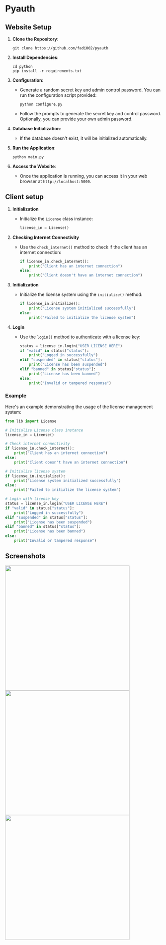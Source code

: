 # Pyauth

## Website Setup

1. **Clone the Repository**: 
   ```
   git clone https://github.com/fadi002/pyauth
   ```
   
2. **Install Dependencies**: 
   ```
   cd python
   pip install -r requirements.txt
   ```

3. **Configuration**:
   - Generate a random secret key and admin control password. You can run the configuration script provided:
     ```
     python configure.py
     ```
   - Follow the prompts to generate the secret key and control password. Optionally, you can provide your own admin password.
   
4. **Database Initialization**:
   - If the database doesn't exist, it will be initialized automatically.
   
5. **Run the Application**:
   ```
   python main.py
   ```

6. **Access the Website**:
   - Once the application is running, you can access it in your web browser at `http://localhost:5000`.


## Client setup

1. **Initialization**
   - Initialize the `License` class instance:
     ```python
     license_in = License()
     ```

2. **Checking Internet Connectivity**
   - Use the `check_internet()` method to check if the client has an internet connection:
     ```python
     if license_in.check_internet():
         print("Client has an internet connection")
     else:
         print("Client doesn't have an internet connection")
     ```

3. **Initialization**
   - Initialize the license system using the `initialize()` method:
     ```python
     if license_in.initialize():
         print("License system initialized successfully")
     else:
         print("Failed to initialize the license system")
     ```

4. **Login**
   - Use the `login()` method to authenticate with a license key:
     ```python
     status = license_in.login("USER LICENSE HERE")
     if "valid" in status["status"]:
         print("Logged in successfully")
     elif "suspended" in status["status"]:
         print("License has been suspended")
     elif "banned" in status["status"]:
         print("License has been banned")
     else:
         print("Invalid or tampered response")
     ```

### Example

Here's an example demonstrating the usage of the license management system:


```python
from lib import License

# Initialize License class instance
license_in = License()

# Check internet connectivity
if license_in.check_internet():
    print("Client has an internet connection")
else:
    print("Client doesn't have an internet connection")

# Initialize license system
if license_in.initialize():
    print("License system initialized successfully")
else:
    print("Failed to initialize the license system")

# Login with license key
status = license_in.login("USER LICENSE HERE")
if "valid" in status["status"]:
    print("Logged in successfully")
elif "suspended" in status["status"]:
    print("License has been suspended")
elif "banned" in status["status"]:
    print("License has been banned")
else:
    print("Invalid or tampered response")
```

## Screenshots
<p float="left">
  <a href="#Screenshots"><img src="https://github.com/Fadi002/pyauth/blob/main/imgs/login.png?raw=true" width="400"></img></a>
  <a href="#Screenshots"><img src="https://github.com/Fadi002/pyauth/blob/main/imgs/home.png?raw=true" width="400"></img></a>
  <a href="#Screenshots"><img src="https://github.com/Fadi002/pyauth/blob/main/imgs/license.png?raw=true" width="400"></img></a>
</p>